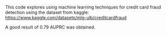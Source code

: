 This code explores using machine learning techniques for credit card fraud detection using the dataset from kaggle:
https://www.kaggle.com/datasets/mlg-ulb/creditcardfraud

A good result of 0.79 AUPRC was obtained.
